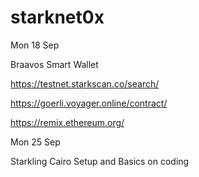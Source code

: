 # starknet0x


Mon 18 Sep

Braavos Smart Wallet 

https://testnet.starkscan.co/search/

https://goerli.voyager.online/contract/

https://remix.ethereum.org/


Mon 25 Sep

Starkling 
Cairo Setup and Basics on coding
